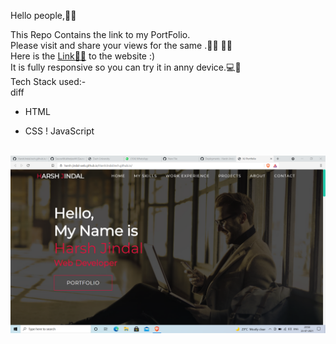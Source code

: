 Hello people,👋👋<br>

This Repo Contains the link to my PortFolio.<br>
Please visit and share your views for the same .👨‍🏫 👨‍🏫 <br>
Here is the <a href="https://harsh-jindal-web.github.io/HarshJindal.tech.github.io/">Link🔗🔗</a> to the website :)<br>
It is fully responsive so you can try it in anny device.💻📱<br>
Tech Stack used:-<br>
diff
- HTML
+ CSS
! JavaScript

<br>
<a href="https://harsh-jindal-web.github.io/HarshJindal.tech.github.io/"><img src="https://github.com/Harsh-Jindal-web/HarshJindal.tech.github.io/blob/main/Preview.png" align="center"  ></a>
